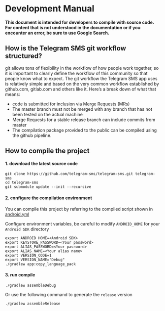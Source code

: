 # Development Manual

**This document is intended for developers to compile with source code. For content that is not understood in the documentation or if you encounter an error, be sure to use Google Search.**

## How is the Telegram SMS git workflow structured?

git allows tons of flexibility in the workflow of how people work together, so it is important to clearly define the workflow of this community so that people know what to expect. The git workflow the Telegram SMS app uses is relatively simple and based on the very common workflow established by github.com, gitlab.com and others like it. Here’s a break down of what that means:

- code is submitted for inclusion via Merge Requests (MRs)
- The master branch must not be merged with any branch that has not been tested on the actual machine
- Merge Requests for a stable release branch can include commits from master
- The compilation package provided to the public can be compiled using the github pipeline.

## How to compile the project

#### 1. download the latest source code

```
git clone https://github.com/telegram-sms/telegram-sms.git telegram-sms
cd telegram-sms
git submodule update --init --recursive
```

#### 2. configure the compilation environment

You can compile this project by referring to the compiled script shown in [android.yml](https://github.com/telegram-sms/telegram-sms/blob/master/.github/workflows/android.yml)

Configure environment variables, be careful to modify `ANDROID_HOME` for your `Android SDK` directory

```
export ANDROID_HOME=<Android SDK>
export KEYSTORE_PASSWORD=<Your password>
export ALIAS_PASSWORD=<Your password>
export ALIAS_NAME=<Your alias name>
export VERSION_CODE=1
export VERSION_NAME="Debug"
./gradlew app:copy_language_pack
```

#### 3. run compile

```
./gradlew assembleDebug
```

Or use the following command to generate the `release` version

```
./gradlew assembleRelease
```